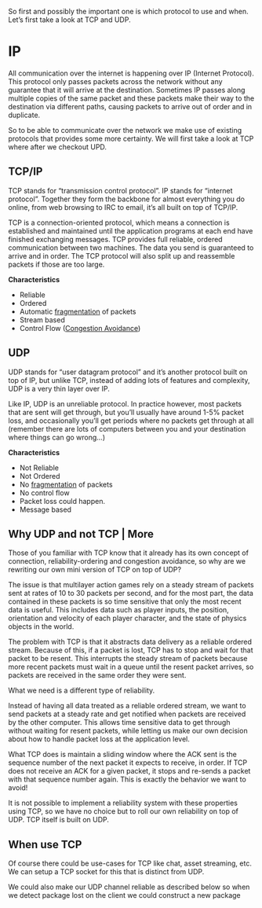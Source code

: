 So first and possibly the important one is which protocol to use and when. Let’s first take a look at TCP and UDP.

# IP
All communication over the internet is happening over IP (Internet Protocol). 
This protocol only passes packets across the network without any guarantee that it will arrive at the destination. 
Sometimes IP passes along multiple copies of the same packet and these packets make their way to the destination via different paths, causing packets to arrive out of order and in duplicate.

So to be able to communicate over the network we make use of existing protocols that provides some more certainty. 
We will first take a look at TCP where after we checkout UPD.

## TCP/IP
TCP stands for “transmission control protocol”. IP stands for “internet protocol”. 
Together they form the backbone for almost everything you do online, from web browsing to IRC to email, it’s all built on top of TCP/IP.

TCP is a connection-oriented protocol, which means a connection is established and maintained until the application programs at each end have finished exchanging messages. 
TCP provides full reliable, ordered communication between two machines. The data you send is guaranteed to arrive and in order. 
The TCP protocol will also split up and reassemble packets if those are too large.

**Characteristics**
- Reliable
- Ordered
- Automatic [fragmentation](LINK) of packets
- Stream based
- Control Flow ([Congestion Avoidance](LINK))
 
## UDP
UDP stands for “user datagram protocol” and it’s another protocol built on top of IP, but unlike TCP, instead of adding lots of features and complexity, UDP is a very thin layer over IP.

Like IP, UDP is an unreliable protocol. In practice however, most packets that are sent will get through, but you’ll usually have around 1-5% packet loss, and occasionally you’ll get periods where no packets get through at all (remember there are lots of computers between you and your destination where things can go wrong…)

**Characteristics**
- Not Reliable
- Not Ordered
- No [fragmentation](LINK) of packets
- No control flow
- Packet loss could happen.
- Message based

## Why UDP and not TCP | More
Those of you familiar with TCP know that it already has its own concept of connection, reliability-ordering and congestion avoidance, so why are we rewriting our own mini version of TCP on top of UDP?

The issue is that multilayer action games rely on a steady stream of packets sent at rates of 10 to 30 packets per second, and for the most part, the data contained in these packets is so time sensitive that only the most recent data is useful. 
This includes data such as player inputs, the position, orientation and velocity of each player character, and the state of physics objects in the world.

The problem with TCP is that it abstracts data delivery as a reliable ordered stream. Because of this, if a packet is lost, TCP has to stop and wait for that packet to be resent.
This interrupts the steady stream of packets because more recent packets must wait in a queue until the resent packet arrives, so packets are received in the same order they were sent.

What we need is a different type of reliability.

Instead of having all data treated as a reliable ordered stream, we want to send packets at a steady rate and get notified when packets are received by the other computer.
This allows time sensitive data to get through without waiting for resent packets, while letting us make our own decision about how to handle packet loss at the application level.

What TCP does is maintain a sliding window where the ACK sent is the sequence number of the next packet it expects to receive, in order. If TCP does not receive an ACK for a given packet, it stops and re-sends a packet with that sequence number again. This is exactly the behavior we want to avoid!

It is not possible to implement a reliability system with these properties using TCP, so we have no choice but to roll our own reliability on top of UDP. TCP itself is built on UDP.

## When use TCP
Of course there could be use-cases for TCP like chat, asset streaming, etc. We can setup a TCP socket for this that is distinct from UDP.

We could also make our UDP channel reliable as described below so when we detect package lost on the client we could construct a new package    

